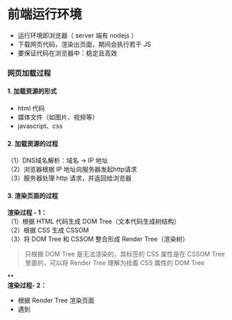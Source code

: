 # 前端运行环境

- 运行环境即浏览器（ server 端有 nodejs ）
- 下载网页代码，渲染出页面，期间会执行若干 JS
- 要保证代码在浏览器中：稳定且高效
<a name="eyL1X"></a>
### 网页加载过程
<a name="oMswJ"></a>
#### 1. 加载资源的形式

- html 代码
- 媒体文件（如图片、视频等）
- javascript、css
<a name="qLSpQ"></a>
#### 2. 加载资源的过程
（1）DNS域名解析：域名 -> IP 地址<br />（2）浏览器根据 IP 地址向服务器发起http请求<br />（3）服务器处理 http 请求，并返回给浏览器
<a name="4iYe9"></a>
#### 3. 渲染页面的过程
**渲染过程 - 1：**<br />（1）根据 HTML 代码生成 DOM Tree（文本代码生成树结构）<br />（2）根据 CSS 生成 CSSOM<br />（3）将 DOM Tree 和 CSSOM 整合形成 Render Tree（渲染树）

> 只根据 DOM Tree 是无法渲染的，其标签的 CSS 属性是在 CSSOM Tree 里面的，可以将 Render Tree 理解为挂着 CSS 属性的 DOM Tree

**<br />**渲染过程- 2：**

- 根据 Render Tree 渲染页面
- 遇到 <script> 则暂停渲染，优先加载并执行 JS 代码，完成再继续
- 直到把Render Tree渲染完成

<br />
> JS 操作和渲染页面操作是共用一个线程的，因为 JS 可能操作 DOM 结构从而改变 Render Tree 的结构，所以遇到 <script> 就暂停渲染，否则渲染了可能没用，因为 Render Tree 被改变了

<br />

---


<a name="dSBAa"></a>
### 性能优化
**原则：****多使用内存、缓存或者其他方法；减少CPU计算、减少网络请求。**

<a name="I4nHd"></a>
#### 加载资源优化：

1. **静态资源的压缩合并（require.js、webpack）**

        ![image.png](https://cdn.nlark.com/yuque/0/2020/png/225870/1584624750391-c414b27e-d4ce-4fc4-a2ac-896048ac1dd7.png#align=left&display=inline&height=202&name=image.png&originHeight=383&originWidth=950&size=352383&status=done&style=none&width=500)<br />

2. **静态资源缓存（通过连接名称控制缓存）**

        ![image.png](https://cdn.nlark.com/yuque/0/2020/png/225870/1584624816858-1907b643-a866-4e48-999c-70ca46f42923.png#align=left&display=inline&height=315&name=image.png&originHeight=702&originWidth=1115&size=454662&status=done&style=none&width=500)<br />        ![image.png](https://cdn.nlark.com/yuque/0/2020/png/225870/1584624944863-26831da8-e499-4e50-b8f0-103e84d74b21.png#align=left&display=inline&height=174&name=image.png&originHeight=480&originWidth=1381&size=566663&status=done&style=none&width=500)

3. **使用 CDN 让资源加载更快**

**![image.png](https://cdn.nlark.com/yuque/0/2020/png/225870/1584625146987-d8db6f75-f1bf-4759-8e5e-2014967e8a0e.png#align=left&display=inline&height=266&name=image.png&originHeight=688&originWidth=1294&size=849866&status=done&style=none&width=500)**

4. **使用 SSR 后端渲染，数据直接输出到 HTML 中**

**![image.png](https://cdn.nlark.com/yuque/0/2020/png/225870/1584625250297-e5af9f40-8ca4-44c5-ad24-fb84a63efafd.png#align=left&display=inline&height=133&name=image.png&originHeight=395&originWidth=1488&size=510650&status=done&style=none&width=500)**
<a name="S1LtT"></a>
#### 渲染优化：

1. **CSS放前面，JS放后面**
1. **图片懒加载**

**![image.png](https://cdn.nlark.com/yuque/0/2020/png/225870/1584625306560-3c5a7c29-6153-47d7-b762-c27f3b19fcc5.png#align=left&display=inline&height=105&name=image.png&originHeight=250&originWidth=1187&size=348039&status=done&style=none&width=500)**

3. **减少DOM查询，对DOM查询做缓存**

**![image.png](https://cdn.nlark.com/yuque/0/2020/png/225870/1584625408225-54a949c7-8605-4be9-abf4-778430480b0e.png#align=left&display=inline&height=207&name=image.png&originHeight=575&originWidth=1387&size=493085&status=done&style=none&width=500)**

4. **减少DOM操作，多个操作尽量合并在一起执行**

**![image.png](https://cdn.nlark.com/yuque/0/2020/png/225870/1584625447050-6cd15762-8582-46b5-a16f-e3c93b9023e0.png#align=left&display=inline&height=361&name=image.png&originHeight=659&originWidth=912&size=478511&status=done&style=none&width=500)**

5. **事件节流、防抖**

**防抖（debounce）**

  - 监听一个输入框的文字变化后触发的 change 事件
  - 直接用 keyup 事件，则会频繁触发 change 事件   
  - 用户输入结束时或则暂停时，才会触发 change 事件
> **所谓防抖，就是指触发事件后在 n 秒内函数只能执行一次，如果在 n 秒内又触发了事件，则会重新计算函数执行时间。**

![image.png](https://cdn.nlark.com/yuque/0/2020/png/225870/1584627523715-b545a557-5e90-401f-83c4-a12e3541caec.png#align=left&display=inline&height=440&name=image.png&originHeight=750&originWidth=880&size=402226&status=done&style=none&width=500)<br />       ![image.png](https://cdn.nlark.com/yuque/0/2020/png/225870/1584627590262-55df7eb0-54ea-4118-a7cf-06066f0a7879.png#align=left&display=inline&height=76&name=image.png&originHeight=153&originWidth=1004&size=138428&status=done&style=none&width=500)

**节流（throttle）**

  - 拖拽一个元素时，要随时拿到该元素被拖拽的位置
  - 直接用 drag 事件，则会频繁触发，很容易导致卡顿
  - 无论拖拽速度多块，都只会每隔 100ms 触发一次
> **所谓节流，就是指连续触发事件但是在 n 秒中只执行一次函数，****让事件延迟执行****。**

        ![image.png](https://cdn.nlark.com/yuque/0/2020/png/225870/1584628864509-e108824c-c321-447c-be8e-f5f2ee4970ce.png#align=left&display=inline&height=32&name=image.png&originHeight=32&originWidth=500&size=23064&status=done&style=none&width=500)<br /> ![image.png](https://cdn.nlark.com/yuque/0/2020/png/225870/1584628822846-1e286fb9-16a4-49ba-9a8d-bd583f4eaab1.png#align=left&display=inline&height=371&name=image.png&originHeight=793&originWidth=1070&size=538131&status=done&style=none&width=500)

6. **尽早执行操作，如DOMContentLoaded**

**![image.png](https://cdn.nlark.com/yuque/0/2020/png/225870/1584625493918-333960f0-afac-428b-840d-96684e58a9a0.png#align=left&display=inline&height=113&name=image.png&originHeight=269&originWidth=1186&size=316079&status=done&style=none&width=500)**


---


<a name="feows"></a>
### 安全
<a name="NgXs2"></a>
#### 1、XSS（跨站脚本攻击）
概念   恶意攻击者往Web页面里插入恶意的脚本代码，当用户浏览该网页时，嵌入其中的脚本会被执行，从而达到恶意攻击用户的目的。<br />分类   内部攻击，主要是利用程序自身的漏洞，构造跨站语句；外部攻击，主要是自己构造XSS跨站漏洞网页或者寻找非目标以外的有跨站漏洞的网页。<br />类型   存储型 XSS：持久化，代码是存储在服务器中的，如在个人信息或发表文章等地方，假如代码没有过滤或者过滤不严，那么这些代码将储存到服务器中，用户访问该页面时触发代码执行；反射型 XSS：非持久化，需要欺骗用户自己去点击链接才能触发XSS代码（服务器中没有这样的页面和内容），一般容易出现搜索页面。<br />预防    xss npm 工具<br />![image.png](https://cdn.nlark.com/yuque/0/2020/png/225870/1584629443791-fed524b7-f919-476c-aa5d-08961836de2f.png#align=left&display=inline&height=140&name=image.png&originHeight=455&originWidth=1621&size=439071&status=done&style=none&width=500)
<a name="pzcE0"></a>
#### 2、XSRF（跨站请求伪造）
概念   跨站请求伪造是一种对网站的恶意利用，尽管听起来像是跨站请求攻击（XSS），但它与XSS非常不同，XSS利用站点内的信任用户，而CSRF则通过伪装来自受信任用户的请求来利用受信任的网站。与XSS攻击相比，CSRF攻击往往不大流行，导致对其进行防范的资源也相当稀少，因此难以防范，所以被认为比XSS更具有危险性。<br />小例子   攻击通过在授权用户访问的页面中包含链接或者脚本的方式工作。例如：一个网站用户A可能正在浏览聊天论坛，而同时另一个用户B也在此论坛中，并且后者刚刚发布了一个具有A银行链接的图片消息。设想一下，B编写一个在A的银行站点上进行取款的form提交的链接，并将此链接作为图片src。如果A的银行在cookie中保存他的授权信息，并且cookie没有过期，那么当A的浏览器尝试装载图片时将提交这个取款form和他的cookie，这样在没经A同意的情况下便授权了这次事务。<br />攻击原理<br />![](https://cdn.nlark.com/yuque/0/2020/png/225870/1584629253812-7b3a2b08-9bca-48d4-88f1-6001e33d3ee7.png#align=left&display=inline&height=240&originHeight=341&originWidth=710&size=0&status=done&style=none&width=500)<br />防御措施   Token验证、Referer验证、隐藏令牌。


---


<a name="qr4Sr"></a>
### 练习题
<a name="fqGSx"></a>
#### 1. 从输入 url 到渲染页面的整个过程

- 加载资源的过程
  - DNS域名解析：域名 -> IP 地址
  - 浏览器根据 IP 地址向服务器发起http请求
  - 服务器处理 http 请求，并返回给浏览器
- 渲染页面的过程
  - 根据 HTML 代码生成 DOM Tree（文本代码生成树结构）
  - 根据 CSS 生成 CSSOM
  - 将 DOM Tree 和 CSSOM 整合形成 Render Tree（渲染树）
  - 根据 Render Tree 渲染页面
  - 遇到 <script> 则暂停渲染，优先加载并执行 JS 代码，完成再继续
  - 直到把Render Tree渲染完成
<a name="qqmuC"></a>
#### 2. window.onload 和 DOMContentLoaded 的区别
![image.png](https://cdn.nlark.com/yuque/0/2020/png/225870/1584622149827-74e09010-f606-46a1-a454-97e1e67227e9.png#align=left&display=inline&height=147&name=image.png&originHeight=293&originWidth=1193&size=328358&status=done&style=none&width=596.5)



**参考链接：**<br />**[函数防抖和节流](https://www.jianshu.com/p/c8b86b09daf0)**
